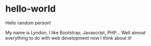 # hello-world

Hello random person!

My name is Lyndon, I like Bootstrap, Javascript, PHP... 
Well almost everything to do with web development now I think about it!
